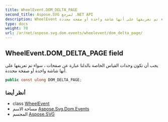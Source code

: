 ```yaml
---
title: WheelEvent.DOM_DELTA_PAGE
second_title: Aspose.SVG لمرجع .NET API
description: WheelEvent مجال. يجب أن تكون وحدات القياس الخاصة بالدلتا عبارة عن صفحات  سواء تم تعريفها على أنها شاشة واحدة أو صفحة محددة.
type: docs
weight: 70
url: /ar/net/aspose.svg.dom.events/wheelevent/dom_delta_page/
---
```

## WheelEvent.DOM_DELTA_PAGE field

يجب أن تكون وحدات القياس الخاصة بالدلتا عبارة عن صفحات ، سواء تم تعريفها على أنها شاشة واحدة أو صفحة محددة.

```csharp
public const ulong DOM_DELTA_PAGE;
```

### أنظر أيضا

* class [WheelEvent](../)
* مساحة الاسم [Aspose.Svg.Dom.Events](../../wheelevent/)
* المجسم [Aspose.SVG](../../../)


